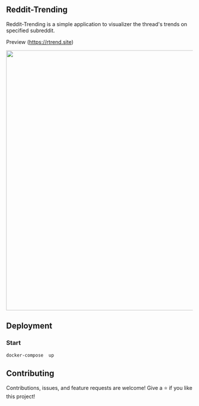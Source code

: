 ## Reddit-Trending
Reddit-Trending is a simple application to visualizer the thread's trends on specified subreddit.<p />
Preview (https://rtrend.site) 
 
 <img src="https://i.imgur.com/fhC8Olg.png" width="700">

## Deployment

### Start
```
docker-compose  up 
```


## Contributing
Contributions, issues, and feature requests are welcome!
Give a ⭐️ if you like this project!
